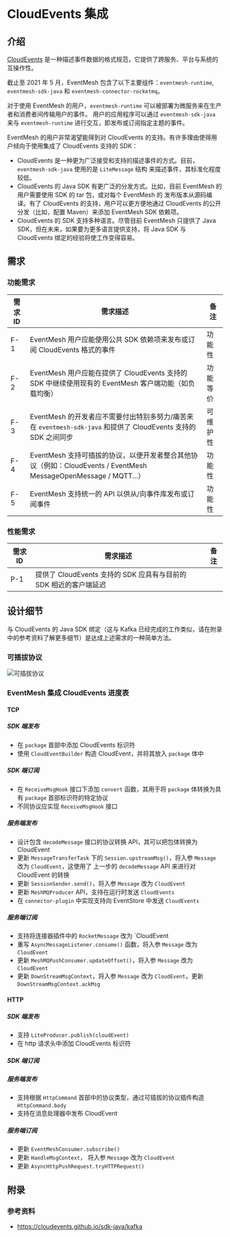 # CloudEvents 集成

## 介绍

[CloudEvents](https://github.com/cloudevents/spec) 是一种描述事件数据的格式规范，它提供了跨服务、平台与系统的互操作性。

截止至 2021 年 5 月，EventMesh 包含了以下主要组件：`eventmesh-runtime`, `eventmesh-sdk-java` 和 `eventmesh-connector-rocketmq`。

对于使用 EventMesh 的用户，`eventmesh-runtime` 可以被部署为微服务来在生产者和消费者间传输用户的事件。
用户的应用程序可以通过 `eventmesh-sdk-java` 来与 `eventmesh-runtime` 进行交互，即发布或订阅指定主题的事件。

EventMesh 的用户非常渴望能得到对 CloudEvents 的支持。有许多理由使得用户倾向于使用集成了 CloudEvents 支持的 SDK：

- CloudEvents 是一种更为广泛接受和支持的描述事件的方式。目前，`eventmesh-sdk-java` 使用的是 `LiteMessage` 结构
  来描述事件，其标准化程度较低。
- CloudEvents 的 Java SDK 有更广泛的分发方式。比如，目前 EventMesh 的用户需要使用 SDK 的 tar 包，或对每个 EventMesh 的
  发布版本从源码编译。有了 CloudEvents 的支持，用户可以更方便地通过 CloudEvents 的公开分发（比如，配置 Maven）来添加
  EventMesh SDK 依赖项。
- CloudEvents 的 SDK 支持多种语言。尽管目前 EventMesh 只提供了 Java SDK，但在未来，如果要为更多语言提供支持，将 Java SDK
  与 CloudEvents 绑定的经验将使工作变得容易。

## 需求

### 功能需求

| 需求 ID | 需求描述 | 备注 |
| ------ | ------- | --- |
| F-1    | EventMesh 用户应能使用公共 SDK 依赖项来发布或订阅 CloudEvents 格式的事件 | 功能性 |
| F-2    | EventMesh 用户应能在提供了 CloudEvents 支持的 SDK 中继续使用现有的 EventMesh 客户端功能（如负载均衡） | 功能等价 |
| F-3    | EventMesh 的开发者应不需要付出特别多努力/痛苦来在 `eventmesh-sdk-java` 和提供了 CloudEvents 支持的 SDK 之间同步 | 可维护性 |
| F-4    | EventMesh 支持可插拔的协议，以便开发者整合其他协议（例如：CloudEvents / EventMesh MessageOpenMessage / MQTT...） | 功能性 |
| F-5    | EventMesh 支持统一的 API 以供从/向事件库发布或订阅事件 | 功能性 |

### 性能需求

| 需求 ID | 需求描述 | 备注 |
| ------ | ------- | --- |
| P-1    | 提供了 CloudEvents 支持的 SDK 应具有与目前的 SDK 相近的客户端延迟 | |

## 设计细节

与 CloudEvents 的 Java SDK 绑定（这与 Kafka 已经完成的工作类似，请在附录中的参考资料了解更多细节）是达成上述需求的一种简单方法。

### 可插拔协议

![可插拔协议](../../../../../static/images/design-document/cloudevents-pluggable-protocols.png)

### EventMesh 集成 CloudEvents 进度表

#### TCP

##### SDK 端发布

- 在 `package` 首部中添加 CloudEvents 标识符
- 使用 `CloudEventBuilder` 构造 CloudEvent，并将其放入 `package` 体中

##### SDK 端订阅

- 在 `ReceiveMsgHook` 接口下添加 `convert` 函数，其用于将 `package` 体转换为具有 `package` 首部标识符的特定协议
- 不同协议应实现 `ReceiveMsgHook` 接口

##### 服务端发布

- 设计包含 `decodeMessage` 接口的协议转换 API，其可以把包体转换为 CloudEvent
- 更新 `MessageTransferTask` 下的 `Session.upstreamMsg()`，将入参 `Message` 改为 `CloudEvent`，这使用了
  上一步的 `decodeMessage` API 来进行对 CloudEvent 的转换
- 更新 `SessionSender.send()`，将入参 `Message` 改为 `CloudEvent`
- 更新 `MeshMQProducer` API，支持在运行时发送 `CloudEvents`
- 在 `connector-plugin` 中实现支持向 EventStore 中发送 `CloudEvents`

##### 服务端订阅

- 支持将连接器插件中的 `RocketMessage` 改为 `CloudEvent
- 重写 `AsyncMessageListener.consume()` 函数，将入参 `Message` 改为 `CloudEvent`
- 更新 `MeshMQPushConsumer.updateOffset()`，将入参 `Message` 改为 `CloudEvent`
- 更新 `DownStreamMsgContext`，将入参 `Message` 改为 `CloudEvent`，更新 `DownStreamMsgContext.ackMsg`

#### HTTP

##### SDK 端发布

- 支持 `LiteProducer.publish(cloudEvent)`
- 在 http 请求头中添加 CloudEvents 标识符

##### SDK 端订阅

##### 服务端发布

- 支持根据 `HttpCommand` 首部中的协议类型，通过可插拔的协议插件构造 `HttpCommand.body`
- 支持在消息处理器中发布 CloudEvent

##### 服务端订阅

- 更新 `EventMeshConsumer.subscribe()`
- 更新 `HandleMsgContext`， 将入参 `Message` 改为 `CloudEvent`
- 更新 `AsyncHttpPushRequest.tryHTTPRequest()`

## 附录

### 参考资料

- <https://cloudevents.github.io/sdk-java/kafka>
